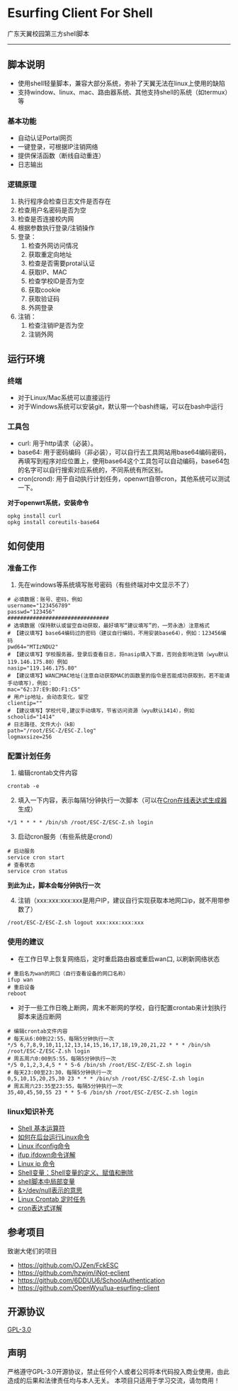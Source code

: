 # Esurfing Client For Shell
广东天翼校园第三方shell脚本

---
## 脚本说明

- 使用shell轻量脚本，兼容大部分系统，弥补了天翼无法在linux上使用的缺陷
- 支持window、linux、mac、路由器系统、其他支持shell的系统（如termux）等

### 基本功能
- 自动认证Portal网页
- 一键登录，可根据IP注销网络
- 提供保活函数（断线自动重连）
- 日志输出

### 逻辑原理
1. 执行程序会检查日志文件是否存在
2. 检查用户名密码是否为空
3. 检查是否连接校内网
4. 根据参数执行登录/注销操作
5. 登录：
	1. 检查外网访问情况
	2. 获取重定向地址
	3. 检查是否需要protal认证
	4. 获取IP、MAC
	5. 检查学校ID是否为空
	6. 获取cookie
	7. 获取验证码
	8. 外网登录
6. 注销：
	1. 检查注销IP是否为空
	2. 注销外网


## 运行环境

### 终端
- 对于Linux/Mac系统可以直接运行
- 对于Windows系统可以安装git，默认带一个bash终端，可以在bash中运行

### 工具包
- curl: 用于http请求（必装）。
- base64: 用于密码编码（非必装），可以自行去工具网站用base64编码密码，再填写到程序对应位置上，使用base64这个工具包可以自动编码，base64包的名字可以自行搜索对应系统的，不同系统有所区别。
- cron(crond): 用于自动执行计划任务，openwrt自带cron，其他系统可以测试一下。

**对于openwrt系统，安装命令**
```shell
opkg install curl
opkg install coreutils-base64
```


## 如何使用

### 准备工作
1. 先在windows等系统填写账号密码（有些终端对中文显示不了）
```
# 必填数据：账号、密码，例如
username="123456789"
passwd="123456"
################################
# 选填数据（保持默认或留空自动获取，最好填写“建议填写”的，一劳永逸）注意格式
# 【建议填写】base64编码过的密码（建议自行编码，不用安装base64），例如：123456编码
pwd64="MTIzNDU2"
# 【建议填写】学校服务器，登录后查看日志，将nasip填入下面，否则会影响注销（wyu默认119.146.175.80）例如
nasip="119.146.175.80"
# 【建议填写】WAN口MAC地址(注意自动获取MAC的函数里的指令是否能成功获取到，若不能请手动填写)，例如：
mac="62:37:E9:BD:F1:C5"
# 用户ip地址，会动态变化，留空
clientip=""
# 【建议填写】学校代号,建议手动填写，节省访问资源（wyu默认1414），例如
schoolid="1414"
# 日志路径、文件大小（kB）
path="/root/ESC-Z/ESC-Z.log"
logmaxsize=256
```

### 配置计划任务
1. 编辑crontab文件内容
```shell
crontab -e
```
2. 填入一下内容，表示每隔1分钟执行一次脚本（可以在[Cron在线表达式生成器](http://cron.ciding.cc/)生成）
```
*/1 * * * * /bin/sh /root/ESC-Z/ESC-Z.sh login
```
3. 启动cron服务（有些系统是crond）
```shell
# 启动服务
service cron start
# 查看状态
service cron status
```
**到此为止，脚本会每分钟执行一次**

4. 注销（xxx:xxx:xxx:xxx是用户IP，建议自行实现获取本地网口ip，就不用带参数了）
```shell
/root/ESC-Z/ESC-Z.sh logout xxx:xxx:xxx:xxx
```

### 使用的建议
- 在工作日早上恢复网络后，定时重启路由器或重启wan口, 以刷新网络状态
```shell
# 重启名为wan的网口（自行查看设备的网口名称）
ifup wan
# 重启设备
reboot
```
- 对于一些工作日晚上断网，周末不断网的学校，自行配置crontab来计划执行脚本来适应断网
```shell
# 编辑crontab文件内容
# 每天从6:00到22:55，每隔5分钟执行一次
*/5 6,7,8,9,10,11,12,13,14,15,16,17,18,19,20,21,22 * * * /bin/sh /root/ESC-Z/ESC-Z.sh login
# 周五周六0:00到5:55，每隔5分钟执行一次
*/5 0,1,2,3,4,5 * * 5-6 /bin/sh /root/ESC-Z/ESC-Z.sh login
# 每天23:00至23:30，每隔5分钟执行一次
0,5,10,15,20,25,30 23 * * * /bin/sh /root/ESC-Z/ESC-Z.sh login
# 周五周六23:35至23:55，每隔5分钟执行一次
35,40,45,50,55 23 * * 5-6 /bin/sh /root/ESC-Z/ESC-Z.sh login
```

### linux知识补充
- [Shell 基本运算符](https://www.runoob.com/linux/linux-shell-basic-operators.html)
- [如何在后台运行Linux命令](https://cloud.tencent.com/developer/article/1626854)
- [Linux ifconfig命令](https://www.runoob.com/linux/linux-comm-ifconfig.html)
- [ifup,ifdown命令详解](https://www.cnblogs.com/machangwei-8/p/10352922.html)
- [Linux ip 命令](https://www.runoob.com/linux/linux-comm-ip.html)
- [Shell变量：Shell变量的定义、赋值和删除](http://c.biancheng.net/view/743.html)
- [shell脚本中局部变量](https://www.cnblogs.com/shijingxiang/articles/5067887.html)
- [&>/dev/null表示的意思](https://blog.csdn.net/heybeaman/article/details/89500337)
- [Linux Crontab 定时任务](https://www.runoob.com/w3cnote/linux-crontab-tasks.html)
- [cron表达式详解](https://www.cnblogs.com/junrong624/p/4239517.html)


## 参考项目

致谢大佬们的项目
- https://github.com/OJZen/FckESC
- https://github.com/hzwjm/iNot-eclient
- https://github.com/6DDUU6/SchoolAuthentication
- https://github.com/OpenWyu/lua-esurfing-client


## 开源协议

[GPL-3.0](https://github.com/Z446C/ESC-Z/blob/main/LICENSE)


## 声明

严格遵守GPL-3.0开源协议，禁止任何个人或者公司将本代码投入商业使用，由此造成的后果和法律责任均与本人无关。
本项目只适用于学习交流，请勿商用！
